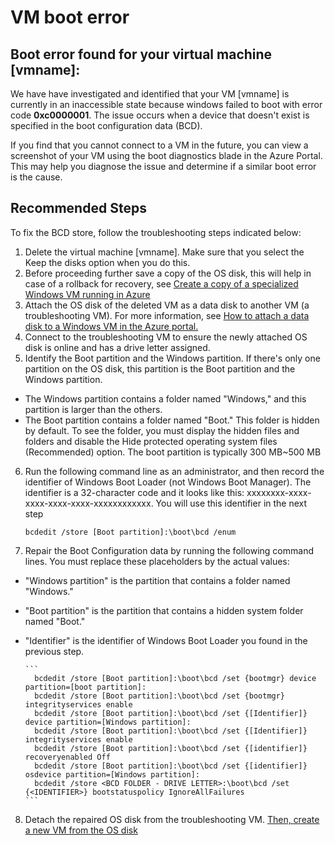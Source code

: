<properties
pageTitle="VM boot error"
description="Virtual machine failed to boot with error code 0xc0000001"
infoBubbleText="A boot error has been found. See details on the right."
service="microsoft.compute"
resource="virtualmachines"
authors="Ram-Kakani"
displayOrder=""
articleId="VMCannotRDP-BootError-0xc0000001-BootBCD"
diagnosticScenario="booterror"
selfHelpType="diagnostics"
supportTopicIds="32411835"
resourceTags="windows"
productPesIds="14749"
cloudEnvironments="public"
/>

# VM boot error
<!--issueDescription-->
## **Boot error found for your virtual machine <!--$vmname-->[vmname]<!--/$vmname-->:**
We have have investigated and identified that your VM <!--$vmname-->[vmname]<!--/$vmname--> is currently in an inaccessible state because windows failed to boot with error code **0xc0000001**. The issue occurs when a device that doesn't exist is specified in the boot configuration data (BCD).

If you find that you cannot connect to a VM in the future, you can view a screenshot of your VM using the boot diagnostics blade in the Azure Portal. This may help you diagnose the issue and determine if a similar boot error is the cause.
<!--/issueDescription-->

## **Recommended Steps**
To fix the BCD store, follow the troubleshooting steps indicated below:

1. Delete the virtual machine <!--$vmname-->[vmname]<!--/$vmname-->. Make sure that you select the Keep the disks option when you do this.
2. Before proceeding further save a copy of the OS disk, this will help in case of a rollback for recovery, see [Create a copy of a specialized Windows VM running in Azure](https://docs.microsoft.com/azure/virtual-machines/virtual-machines-windows-vhd-copy)
3. Attach the OS disk of the deleted VM as a data disk to another VM (a troubleshooting VM). For more information, see [How to attach a data disk to a Windows VM in the Azure portal.](https://docs.microsoft.com/azure/virtual-machines/virtual-machines-windows-attach-disk-portal)
4. Connect to the troubleshooting VM to ensure the newly attached OS disk is online and has a drive letter assigned.
5. Identify the Boot partition and the Windows partition. If there's only one partition on the OS disk, this partition is the Boot partition and the Windows partition.
  * The Windows partition contains a folder named "Windows," and this partition is larger than the others.
  * The Boot partition contains a folder named "Boot." This folder is hidden by default. To see the folder, you must display the hidden files and folders and disable the Hide protected operating system files (Recommended) option. The boot partition is typically 300 MB~500 MB
6. Run the following command line as an administrator, and then record the identifier of Windows Boot Loader (not Windows Boot Manager). The identifier is a 32-character code and it looks like this: xxxxxxxx-xxxx-xxxx-xxxx-xxxx-xxxxxxxxxxxx.  You will use this identifier in the next step

      ```
      bcdedit /store [Boot partition]:\boot\bcd /enum
      ```
7. Repair the Boot Configuration data by running the following command lines. You must replace these placeholders by the actual values:
  * "Windows partition" is the partition that contains a folder named "Windows."
  * "Boot partition" is the partition that contains a hidden system folder named "Boot."
  * "Identifier" is the identifier of Windows Boot Loader you found in the previous step.

        ```
          bcdedit /store [Boot partition]:\boot\bcd /set {bootmgr} device partition=[boot partition]:
          bcdedit /store [Boot partition]:\boot\bcd /set {bootmgr} integrityservices enable
          bcdedit /store [Boot partition]:\boot\bcd /set {[Identifier]} device partition=[Windows partition]:
          bcdedit /store [Boot partition]:\boot\bcd /set {[Identifier]} integrityservices enable
          bcdedit /store [Boot partition]:\boot\bcd /set {[identifier]} recoveryenabled Off
          bcdedit /store [Boot partition]:\boot\bcd /set {[identifier]} osdevice partition=[Windows partition]:
          bcdedit /store <BCD FOLDER - DRIVE LETTER>:\boot\bcd /set {<IDENTIFIER>} bootstatuspolicy IgnoreAllFailures
        ```

8. Detach the repaired OS disk from the troubleshooting VM. [Then, create a new VM from the OS disk](https://docs.microsoft.com/azure/virtual-machines/virtual-machines-windows-create-vm-specialized)
